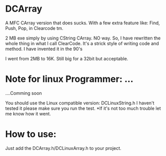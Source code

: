 # DCArray
A MFC CArray version that does sucks. With a few extra feature like: Find, Push, Pop, 
in Clearcode tm.

2 MB exe simply by using CString CArray. NO way. 
So, I have rewritten the whole thing in what I call ClearCode. 
It's a strick style of writing code and method.
I have invented it in the 90's

I went from 2MB to 16K. Still big for a 32bit but acceptable.

# Note for linux Programmer: ... 
  ....Comming soon 
  
  You should use the Linux compatible version: DCLinuxString.h
  I haven't tested it please make sure you run the test. 
  *If it's not too much trouble let me know how it went. 
  
# How to use:
  Just add the DCArray.h/DCLinuxArray.h to your project. 

  
